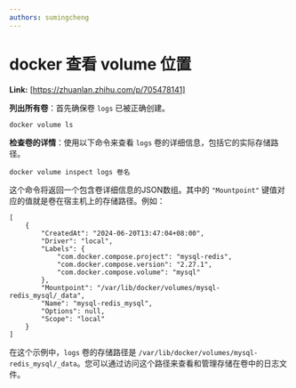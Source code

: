 ```yaml
---
authors: sumingcheng
---
```

# docker 查看 volume 位置



 **Link:** [https://zhuanlan.zhihu.com/p/705478141]



**列出所有卷**：首先确保卷 `logs` 已被正确创建。

```
docker volume ls
```

**检查卷的详情**：使用以下命令来查看 `logs` 卷的详细信息，包括它的实际存储路径。

```
docker volume inspect logs 卷名
```

这个命令将返回一个包含卷详细信息的JSON数组。其中的 `"Mountpoint"` 键值对应的值就是卷在宿主机上的存储路径。例如：

```
[
    {
        "CreatedAt": "2024-06-20T13:47:04+08:00",
        "Driver": "local",
        "Labels": {
            "com.docker.compose.project": "mysql-redis",
            "com.docker.compose.version": "2.27.1",
            "com.docker.compose.volume": "mysql"
        },
        "Mountpoint": "/var/lib/docker/volumes/mysql-redis_mysql/_data",
        "Name": "mysql-redis_mysql",
        "Options": null,
        "Scope": "local"
    }
]
```

在这个示例中，`logs` 卷的存储路径是 `/var/lib/docker/volumes/mysql-redis_mysql/_data`。您可以通过访问这个路径来查看和管理存储在卷中的日志文件。

